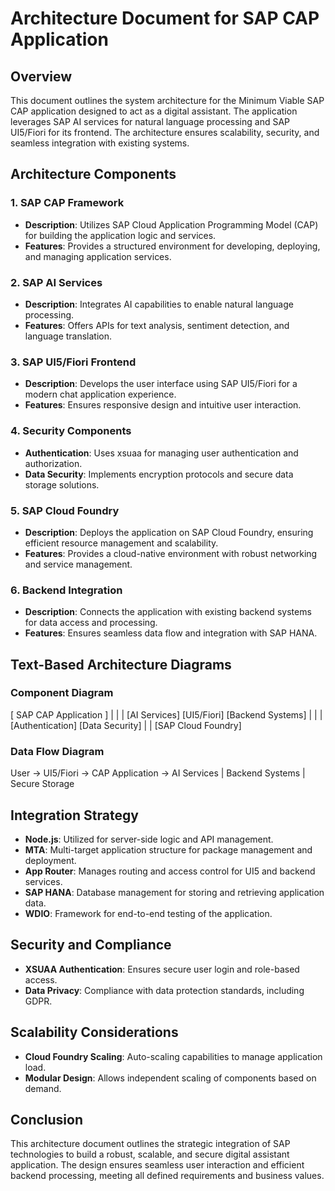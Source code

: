 
# Architecture Document for SAP CAP Application

## Overview

This document outlines the system architecture for the Minimum Viable SAP CAP application designed to act as a digital assistant. The application leverages SAP AI services for natural language processing and SAP UI5/Fiori for its frontend. The architecture ensures scalability, security, and seamless integration with existing systems.

## Architecture Components

### 1. SAP CAP Framework
- **Description**: Utilizes SAP Cloud Application Programming Model (CAP) for building the application logic and services.
- **Features**: Provides a structured environment for developing, deploying, and managing application services.

### 2. SAP AI Services
- **Description**: Integrates AI capabilities to enable natural language processing.
- **Features**: Offers APIs for text analysis, sentiment detection, and language translation.

### 3. SAP UI5/Fiori Frontend
- **Description**: Develops the user interface using SAP UI5/Fiori for a modern chat application experience.
- **Features**: Ensures responsive design and intuitive user interaction.

### 4. Security Components
- **Authentication**: Uses xsuaa for managing user authentication and authorization.
- **Data Security**: Implements encryption protocols and secure data storage solutions.

### 5. SAP Cloud Foundry
- **Description**: Deploys the application on SAP Cloud Foundry, ensuring efficient resource management and scalability.
- **Features**: Provides a cloud-native environment with robust networking and service management.

### 6. Backend Integration
- **Description**: Connects the application with existing backend systems for data access and processing.
- **Features**: Ensures seamless data flow and integration with SAP HANA.

## Text-Based Architecture Diagrams

### Component Diagram

[ SAP CAP Application ]
     |      |      |
[AI Services] [UI5/Fiori] [Backend Systems]
     |        |       |
[Authentication] [Data Security]
     |          |
[SAP Cloud Foundry]


### Data Flow Diagram

User -> UI5/Fiori -> CAP Application -> AI Services
                                  |
                              Backend Systems
                                  |
                              Secure Storage


## Integration Strategy

- **Node.js**: Utilized for server-side logic and API management.
- **MTA**: Multi-target application structure for package management and deployment.
- **App Router**: Manages routing and access control for UI5 and backend services.
- **SAP HANA**: Database management for storing and retrieving application data.
- **WDIO**: Framework for end-to-end testing of the application.

## Security and Compliance

- **XSUAA Authentication**: Ensures secure user login and role-based access.
- **Data Privacy**: Compliance with data protection standards, including GDPR.

## Scalability Considerations

- **Cloud Foundry Scaling**: Auto-scaling capabilities to manage application load.
- **Modular Design**: Allows independent scaling of components based on demand.

## Conclusion

This architecture document outlines the strategic integration of SAP technologies to build a robust, scalable, and secure digital assistant application. The design ensures seamless user interaction and efficient backend processing, meeting all defined requirements and business values.
